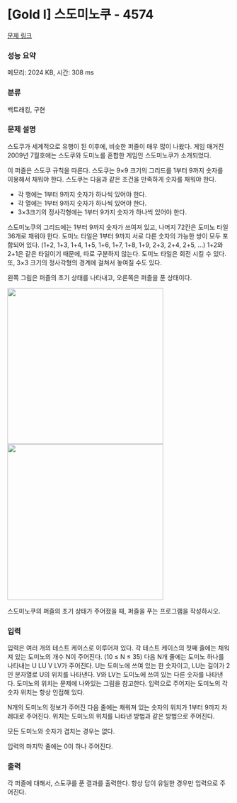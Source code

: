 # [Gold I] 스도미노쿠 - 4574 

[문제 링크](https://www.acmicpc.net/problem/4574) 

### 성능 요약

메모리: 2024 KB, 시간: 308 ms

### 분류

백트래킹, 구현

### 문제 설명

<p>스도쿠가 세계적으로 유행이 된 이후에, 비슷한 퍼즐이 매우 많이 나왔다. 게임 매거진 2009년 7월호에는 스도쿠와 도미노를 혼합한 게임인 스도미노쿠가 소개되었다. </p>

<p>이 퍼즐은 스도쿠 규칙을 따른다. 스도쿠는 9×9 크기의 그리드를 1부터 9까지 숫자를 이용해서 채워야 한다. 스도쿠는 다음과 같은 조건을 만족하게 숫자를 채워야 한다.</p>

<ul>
	<li>각 행에는 1부터 9까지 숫자가 하나씩 있어야 한다.</li>
	<li>각 열에는 1부터 9까지 숫자가 하나씩 있어야 한다.</li>
	<li>3×3크기의 정사각형에는 1부터 9가지 숫자가 하나씩 있어야 한다.</li>
</ul>

<p>스도미노쿠의 그리드에는 1부터 9까지 숫자가 쓰여져 있고, 나머지 72칸은 도미노 타일 36개로 채워야 한다. 도미노 타일은 1부터 9까지 서로 다른 숫자의 가능한 쌍이 모두 포함되어 있다. (1+2, 1+3, 1+4, 1+5, 1+6, 1+7, 1+8, 1+9, 2+3, 2+4, 2+5, ...) 1+2와 2+1은 같은 타일이기 때문에, 따로 구분하지 않는다. 도미노 타일은 회전 시킬 수 있다. 또, 3×3 크기의 정사각형의 경계에 걸쳐서 놓여질 수도 있다.</p>

<p>왼쪽 그림은 퍼즐의 초기 상태를 나타내고, 오른쪽은 퍼즐을 푼 상태이다.</p>

<p><img alt="" src="https://www.acmicpc.net/upload/images/example1.png" style="height:352px; width:352px"><img alt="" src="https://www.acmicpc.net/upload/images/example1-soln.png" style="height:352px; width:352px"></p>

<p>스도미노쿠의 퍼즐의 초기 상태가 주어졌을 때, 퍼즐을 푸는 프로그램을 작성하시오.</p>

### 입력 

 <p>입력은 여러 개의 테스트 케이스로 이루어져 있다. 각 테스트 케이스의 첫째 줄에는 채워져 있는 도미노의 개수 N이 주어진다. (10 ≤ N ≤ 35) 다음 N개 줄에는 도미노 하나를 나타내는 U LU V LV가 주어진다. U는 도미노에 쓰여 있는 한 숫자이고, LU는 길이가 2인 문자열로 U의 위치를 나타낸다. V와 LV는 도미노에 쓰여 있는 다른 숫자를 나타낸다. 도미노의 위치는 문제에 나와있는 그림을 참고한다. 입력으로 주어지는 도미노의 각 숫자 위치는 항상 인접해 있다.</p>

<p>N개의 도미노의 정보가 주어진 다음 줄에는 채워져 있는 숫자의 위치가 1부터 9까지 차례대로 주어진다. 위치는 도미노의 위치를 나타낸 방법과 같은 방법으로 주어진다.</p>

<p>모든 도미노와 숫자가 겹치는 경우는 없다.</p>

<p>입력의 마지막 줄에는 0이 하나 주어진다.</p>

### 출력 

 <p>각 퍼즐에 대해서, 스도쿠를 푼 결과를 출력한다. 항상 답이 유일한 경우만 입력으로 주어진다.</p>

